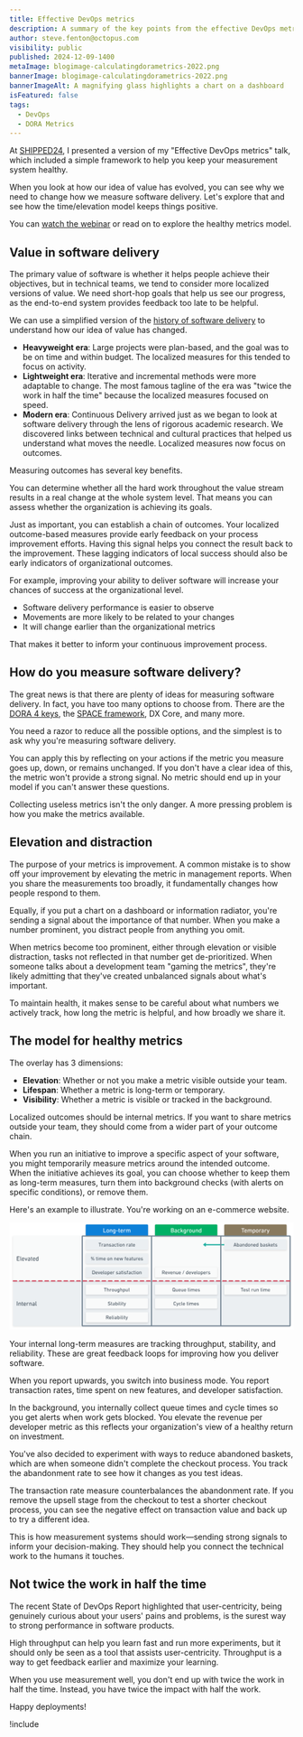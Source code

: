 ```yaml
---
title: Effective DevOps metrics
description: A summary of the key points from the effective DevOps metrics session at SHIPPED24.
author: steve.fenton@octopus.com
visibility: public
published: 2024-12-09-1400
metaImage: blogimage-calculatingdorametrics-2022.png
bannerImage: blogimage-calculatingdorametrics-2022.png
bannerImageAlt: A magnifying glass highlights a chart on a dashboard 
isFeatured: false
tags: 
  - DevOps
  - DORA Metrics
---
```


At [SHIPPED24](https://www.youtube.com/playlist?list=PLAGskdGvlaw1ykkyds5NXYdYCeF798C7l), I presented a version of my "Effective DevOps metrics" talk, which included a simple framework to help you keep your measurement system healthy.

When you look at how our idea of value has evolved, you can see why we need to change how we measure software delivery. Let's explore that and see how the time/elevation model keeps things positive.

You can [watch the webinar](https://www.youtube.com/watch?v=_gZCUwecZ9E) or read on to explore the healthy metrics model.

## Value in software delivery

The primary value of software is whether it helps people achieve their objectives, but in technical teams, we tend to consider more localized versions of value. We need short-hop goals that help us see our progress, as the end-to-end system provides feedback too late to be helpful.

We can use a simplified version of the [history of software delivery](https://octopus.com/devops/history/) to understand how our idea of value has changed.

- **Heavyweight era**: Large projects were plan-based, and the goal was to be on time and within budget. The localized measures for this tended to focus on activity.
- **Lightweight era**: Iterative and incremental methods were more adaptable to change. The most famous tagline of the era was "twice the work in half the time" because the localized measures focused on speed.
- **Modern era**: Continuous Delivery arrived just as we began to look at software delivery through the lens of rigorous academic research. We discovered links between technical and cultural practices that helped us understand what moves the needle. Localized measures now focus on outcomes.

Measuring outcomes has several key benefits.

You can determine whether all the hard work throughout the value stream results in a real change at the whole system level. That means you can assess whether the organization is achieving its goals.

Just as important, you can establish a chain of outcomes. Your localized outcome-based measures provide early feedback on your process improvement efforts. Having this signal helps you connect the result back to the improvement. These lagging indicators of local success should also be early indicators of organizational outcomes.

For example, improving your ability to deliver software will increase your chances of success at the organizational level.

- Software delivery performance is easier to observe
- Movements are more likely to be related to your changes
- It will change earlier than the organizational metrics

That makes it better to inform your continuous improvement process.

## How do you measure software delivery?

The great news is that there are plenty of ideas for measuring software delivery. In fact, you have too many options to choose from. There are the [DORA 4 keys](https://octopus.com/devops/metrics/dora-metrics/), the [SPACE framework](https://octopus.com/devops/metrics/space-framework/), DX Core, and many more.

You need a razor to reduce all the possible options, and the simplest is to ask why you're measuring software delivery.

You can apply this by reflecting on your actions if the metric you measure goes up, down, or remains unchanged. If you don't have a clear idea of this, the metric won't provide a strong signal. No metric should end up in your model if you can't answer these questions.

Collecting useless metrics isn't the only danger. A more pressing problem is how you make the metrics available.

## Elevation and distraction

The purpose of your metrics is improvement. A common mistake is to show off your improvement by elevating the metric in management reports. When you share the measurements too broadly, it fundamentally changes how people respond to them.

Equally, if you put a chart on a dashboard or information radiator, you're sending a signal about the importance of that number. When you make a number prominent, you distract people from anything you omit.

When metrics become too prominent, either through elevation or visible distraction, tasks not reflected in that number get de-prioritized. When someone talks about a development team "gaming the metrics", they're likely admitting that they've created unbalanced signals about what's important.

To maintain health, it makes sense to be careful about what numbers we actively track, how long the metric is helpful, and how broadly we share it.

## The model for healthy metrics

The overlay has 3 dimensions:

- **Elevation**: Whether or not you make a metric visible outside your team.
- **Lifespan**: Whether a metric is long-term or temporary.
- **Visibility**: Whether a metric is visible or tracked in the background.

Localized outcomes should be internal metrics. If you want to share metrics outside your team, they should come from a wider part of your outcome chain.

When you run an initiative to improve a specific aspect of your software, you might temporarily measure metrics around the intended outcome. When the initiative achieves its goal, you can choose whether to keep them as long-term measures,  turn them into background checks (with alerts on specific conditions), or remove them.

Here's an example to illustrate. You're working on an e-commerce website.

![A grid split by lifespan (long term, background, temporary) and elevation (internal or elevated)](effective-devops-metrics.png)

Your internal long-term measures are tracking throughput, stability, and reliability. These are great feedback loops for improving how you deliver software.

When you report upwards, you switch into business mode. You report transaction rates, time spent on new features, and developer satisfaction.

In the background, you internally collect queue times and cycle times so you get alerts when work gets blocked. You elevate the revenue per developer metric as this reflects your organization's view of a healthy return on investment.

You've also decided to experiment with ways to reduce abandoned baskets, which are when someone didn't complete the checkout process. You track the abandonment rate to see how it changes as you test ideas.

The transaction rate measure counterbalances the abandonment rate. If you remove the upsell stage from the checkout to test a shorter checkout process, you can see the negative effect on transaction value and back up to try a different idea.

This is how measurement systems should work—sending strong signals to inform your decision-making. They should help you connect the technical work to the humans it touches.

## Not twice the work in half the time

The recent State of DevOps Report highlighted that user-centricity, being genuinely curious about your users' pains and problems, is the surest way to strong performance in software products.

High throughput can help you learn fast and run more experiments, but it should only be seen as a tool that assists user-centricity. Throughput is a way to get feedback earlier and maximize your learning.

When you use measurement well, you don't end up with twice the work in half the time. Instead, you have twice the impact with half the work.

Happy deployments!

!include <related-content>
